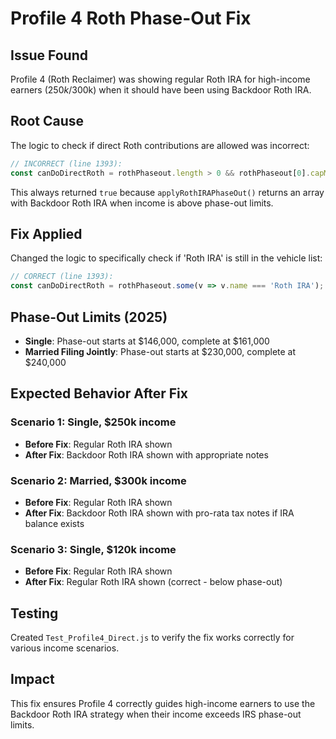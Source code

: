# Profile 4 Roth Phase-Out Fix

## Issue Found
Profile 4 (Roth Reclaimer) was showing regular Roth IRA for high-income earners ($250k/$300k) when it should have been using Backdoor Roth IRA.

## Root Cause
The logic to check if direct Roth contributions are allowed was incorrect:

```javascript
// INCORRECT (line 1393):
const canDoDirectRoth = rothPhaseout.length > 0 && rothPhaseout[0].capMonthly > 0;
```

This always returned `true` because `applyRothIRAPhaseOut()` returns an array with Backdoor Roth IRA when income is above phase-out limits.

## Fix Applied
Changed the logic to specifically check if 'Roth IRA' is still in the vehicle list:

```javascript
// CORRECT (line 1393):
const canDoDirectRoth = rothPhaseout.some(v => v.name === 'Roth IRA');
```

## Phase-Out Limits (2025)
- **Single**: Phase-out starts at $146,000, complete at $161,000
- **Married Filing Jointly**: Phase-out starts at $230,000, complete at $240,000

## Expected Behavior After Fix

### Scenario 1: Single, $250k income
- **Before Fix**: Regular Roth IRA shown
- **After Fix**: Backdoor Roth IRA shown with appropriate notes

### Scenario 2: Married, $300k income  
- **Before Fix**: Regular Roth IRA shown
- **After Fix**: Backdoor Roth IRA shown with pro-rata tax notes if IRA balance exists

### Scenario 3: Single, $120k income
- **Before Fix**: Regular Roth IRA shown
- **After Fix**: Regular Roth IRA shown (correct - below phase-out)

## Testing
Created `Test_Profile4_Direct.js` to verify the fix works correctly for various income scenarios.

## Impact
This fix ensures Profile 4 correctly guides high-income earners to use the Backdoor Roth IRA strategy when their income exceeds IRS phase-out limits.